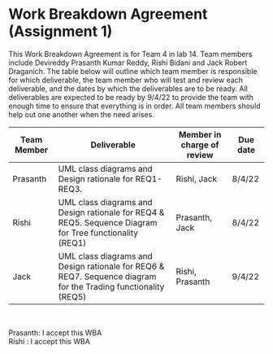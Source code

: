 # Work Breakdown Agreement (Assignment 1)

This Work Breakdown Agreement is for Team 4 in lab 14. Team members include Devireddy Prasanth Kumar Reddy, Rishi Bidani
and Jack Robert Draganich. The table below will outline which team member is responsible for which deliverable, the team
member who will test and review each deliverable, and the dates by which the deliverables are to be ready. All
deliverables are expected to be ready by 9/4/22 to provide the team with enough time to ensure that everything is in
order. All team members should help out one another when the need arises.

| Team Member | Deliverable                                                                                                    | Member in charge of review | Due date |
|-------------|----------------------------------------------------------------------------------------------------------------|----------------------------|----------|
| Prasanth    | UML class diagrams and Design rationale for REQ1-REQ3.                                                         | Rishi, Jack                | 8/4/22   |
| Rishi       | UML class diagrams and Design rationale for REQ4 & REQ5. Sequence Diagram for Tree functionality (REQ1)        | Prasanth, Jack             | 8/4/22   |
| Jack        | UML class diagrams and Design rationale for REQ6 & REQ7. Sequence diagram for the Trading functionality (REQ5) | Rishi, Prasanth            | 9/4/22   |


<br />

Prasanth: 	I accept this WBA
<br />
Rishi	:	I accept this WBA




